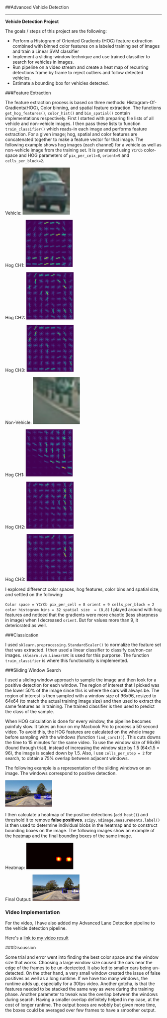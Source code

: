 ##Advanced Vehicle Detection


---

**Vehicle Detection Project**

The goals / steps of this project are the following:

* Perform a Histogram of Oriented Gradients (HOG) feature extraction combined with binned color features on a labeled training set of images and train a Linear SVM classifier
* Implement a sliding-window technique and use trained classifier to search for vehicles in images.
* Run pipeline on a video stream and create a heat map of recurring detections frame by frame to reject outliers and follow detected vehicles.
* Estimate a bounding box for vehicles detected.


###Feature Extraction

The feature extraction process is based on three methods: Histogram-Of-Gradients(HOG), Color binning, and spatial feature extraction. The functions `get_hog_features()`, `color_hist()` and `bin_spatial()` contain implementations respectively. First I started with preparing file lists of all vehicle and non-vehicle images. I then pass these lists to function `train_classifier()` which reads-in each image and performs feature extraction. For a given image; hog, spatial and color features are concatenated together to make a feature vector for that image. The following example shows hog images (each channel) for a vehicle as well as non-vehicle image from the training set. It is generated using `YCrCb` color-space and HOG parameters of `pix_per_cell=8`, `orient=9` and `cells_per_block=2`.

Vehicle: <img src="https://github.com/bhatiaabhishek/CarND-Advanced_Vehicle_Detection/blob/master/test_images/Vehicle.png" width="30%"> 

Hog CH1: <img src="https://github.com/bhatiaabhishek/CarND-Advanced_Vehicle_Detection/blob/master/output_images/Vehicle_ch1.png" width="30%">

Hog CH2: <img src="https://github.com/bhatiaabhishek/CarND-Advanced_Vehicle_Detection/blob/master/output_images/Vehicle_ch2.png" width="30%">

Hog CH3: <img src="https://github.com/bhatiaabhishek/CarND-Advanced_Vehicle_Detection/blob/master/output_images/Vehicle_ch3.png" width="30%">

Non-Vehicle: <img src="https://github.com/bhatiaabhishek/CarND-Advanced_Vehicle_Detection/blob/master/test_images/Non-vehicle.png" width="30%"> 

Hog CH1: <img src="https://github.com/bhatiaabhishek/CarND-Advanced_Vehicle_Detection/blob/master/output_images/Non-Vehicle_ch1.png" width="30%">

Hog CH2: <img src="https://github.com/bhatiaabhishek/CarND-Advanced_Vehicle_Detection/blob/master/output_images/Non-Vehicle_ch2.png" width="30%">

Hog CH3: <img src="https://github.com/bhatiaabhishek/CarND-Advanced_Vehicle_Detection/blob/master/output_images/Non-Vehicle_ch3.png" width="30%">


I explored differenct color spaces, hog features, color bins and spatial size, and settled on the following:

`
Color space = YCrCb
pix_per_cell = 8
orient = 9
cells_per_block = 2
color histogram bins = 32
spatial size  = (8,8)
`
I played around with hog features and noticed that the gradients were more chaotic (less sharpness in image) when I decreased `orient`. But for values more than 9, it deteriorated as well.

###Classication

I used `sklearn.preprocessing.StandardScaler()` to normalize the feature set that was extracted. I then used a linear classifier to classify car/non-car images. `sklearn.svm.LinearSVC` is used for this purporse. The function `train_classifier` is where this functionality is implemented.


###Sliding Window Search

I used a sliding window approach to sample the image and then look for a positive detection for each window. The region of interest that I picked was the lower 50% of the image since this is where the cars will always be. The region of interest is then sampled with a window size of 96x96, resized to 64x64 (to match the actual training image size) and then used to extract the same features as in training. The trained classifier is then used to predict the class of the sample. 

When HOG calculation is done for every window, the pipeline becomes painfuly slow. It takes an hour on my Macbook Pro to process a 50 second video. To avoid this, the HOG features are calculated on the whole image before sampling with the windows (function `find_cars1()`). This cuts downs the time to 15 minutes for the same video. To use the window size of 96x96 (found through trial), instead of increasing the window size by 1.5 (64x1.5 = 96), the image is scaled down by 1.5. Also, I use `cells_per_step = 2` for search, to obtain a 75% overlap between adjacent windows.

The following example is a representation of the sliding windows on an image. The windows correspond to positive detection.

<img src="https://github.com/bhatiaabhishek/CarND-Advanced_Vehicle_Detection/blob/master/output_images/test1_sliding_windows.jpg" width="30%">

I then calculate a heatmap of the positive detections (`add_heat()`) and threshold it to remove **false positives**. `scipy.ndimage.measurements.label()` is then used to determine individual blobs in the heatmap and to construct bounding boxes on the image. The following images show an example of the heatmap and the final bounding boxes of the same image.

Heatmap: <img src="https://github.com/bhatiaabhishek/CarND-Advanced_Vehicle_Detection/blob/master/output_images/test1_heatmap.jpg" width="30%">


Final Output: <img src="https://github.com/bhatiaabhishek/CarND-Advanced_Vehicle_Detection/blob/master/output_images/test1_output_boxes.jpg" width="30%">


### Video Implementation

For the video, I have also added my Advanced Lane Detection pipeline to the vehicle detection pipeline.

Here's a [link to my video result](./project_video_veh_detect.mp4)





###Discussion

Some trial and error went into finding the best color space and the window size that works. Choosing a large window size caused the cars near the edge of the frames to be un-dectected. It also led to smaller cars being un-detected. On the other hand, a very small window created the issue of false positives as well as a long runtime. If we have too many windows, the runtime adds up, especially for a 30fps video. Another gotcha, is that the features needed to be stacked the same way as were during the training phase. Another parameter to tweak was the overlap between the windows during search. Having a smaller overlap definitely helped in my case, at the cost of longer runtime.
The output boxes are wobbly but given more time, the boxes could be averaged over few frames to have a smoother output.
